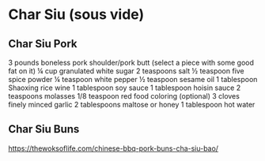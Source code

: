 # Char Siu (sous vide)

## Char Siu Pork
3 pounds boneless pork shoulder/pork butt
(select a piece with some good fat on it)
¼ cup granulated white sugar
2 teaspoons salt
½ teaspoon five spice powder
¼ teaspoon white pepper
½ teaspoon sesame oil
1 tablespoon Shaoxing rice wine
1 tablespoon soy sauce
1 tablespoon hoisin sauce
2 teaspoons molasses
1/8 teaspoon red food coloring (optional)
3 cloves finely minced garlic
2 tablespoons maltose or honey
1 tablespoon hot water

## Char Siu Buns
https://thewoksoflife.com/chinese-bbq-pork-buns-cha-siu-bao/